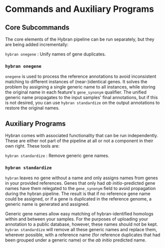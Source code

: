 # Commands and Auxiliary Programs

## Core Subcommands
The core elements of the Hybran pipeline can be run separately, but they are being added incrementally:

`hybran onegene`
: Unify names of gene duplicates.

### `hybran onegene`

`onegene` is used to process the reference annotations to avoid inconsistent matching to different instances of (near-)identical genes.
It solves the problem by assigning a single generic name to all instances, while storing the original name in each feature's `gene_synonym` qualifier.
The unified generic name propagates to the input samples' final annotations, but if this is not desired, you can use `hybran standardize` on the output annotations to restore the original names.


## Auxiliary Programs

Hybran comes with associated functionality that can be run independently.
These are either not part of the pipeline at all or not a component in their own right.
These tools are:

`hybran standardize`
: Remove generic gene names.


### `hybran standardize`

`hybran` leaves no gene without a name and only assigns names from genes in your provided references.
Genes that only had *ab initio*-predicted gene names have them relegated to the `gene_synonym` field to avoid propagation during the hybran pipeline.
The result is that if no reference gene name could be assigned, or if a gene is duplicated in the reference genome, a generic name is generated and assigned.

Generic gene names allow easy matching of hybran-identified homologs within and between your samples.
For the purposes of uploading your annotation to a public database, however, these names should not be kept.
`hybran standardize` will remove all these generic names and replace them, wherever possible, with a reference name (for reference duplicates that had been grouped under a generic name) or the *ab initio* predicted name.
